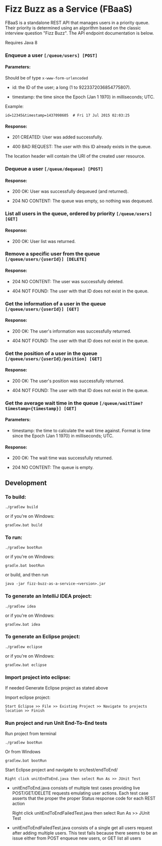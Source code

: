 # Fizz Buzz as a Service (FBaaS)

FBaaS is a standalone REST API that manages users in a priority queue. Their priority is determined using an algorithm
based on the classic interview question "Fizz Buzz". The API endpoint documentation is below.

Requires Java 8

### Enqueue a user `[/queue/users] [POST]`

#### Parameters:

Should be of type `x-www-form-urlencoded`

+ id: the ID of the user; a long (1 to 9223372036854775807).

+ timestamp: the time since the Epoch (Jan 1 1970) in milliseconds; UTC.

Example:

    id=12345&timestamp=1437098605  # Fri 17 Jul 2015 02:03:25
    
#### Response:

+ 201 CREATED: User was added successfully.

+ 400 BAD REQUEST: The user with this ID already exists in the queue.

The location header will contain the URI of the created user resource.


### Dequeue a user `[/queue/dequeue] [POST]`
    
#### Response:

+ 200 OK: User was successfully dequeued (and returned).

+ 204 NO CONTENT: The queue was empty, so nothing was dequeued.


### List all users in the queue, ordered by priority `[/queue/users] [GET]`
    
#### Response:

+ 200 OK: User list was returned.


### Remove a specific user from the queue `[/queue/users/{userId}] [DELETE]`
    
#### Response:

+ 204 NO CONTENT: The user was successfully deleted.

+ 404 NOT FOUND: The user with that ID does not exist in the queue.


### Get the information of a user in the queue `[/queue/users/{userId}] [GET]`
    
#### Response:

+ 200 OK: The user's information was successfully returned.

+ 404 NOT FOUND: The user with that ID does not exist in the queue.


### Get the position of a user in the queue `[/queue/users/{userId}/position] [GET]`
    
#### Response:

+ 200 OK: The user's position was successfully returned.

+ 404 NOT FOUND: The user with that ID does not exist in the queue.

### Get the average wait time in the queue `[/queue/waitTime?timestamp={timestamp}] [GET]`

#### Parameters:

+ timestamp: the time to calculate the wait time against. Format is time 
since the Epoch (Jan 1 1970) in milliseconds; UTC.

#### Response:

+ 200 OK: The wait time was successfully returned.

+ 204 NO CONTENT: The queue is empty.


## Development

### To build:

    ./gradlew build

or if you're on Windows:

    gradlew.bat build

### To run:

    ./gradlew bootRun

or if you're on Windows:

    gradle.bat bootRun    

or build, and then run

    java -jar fizz-buzz-as-a-service-<version>.jar
    
### To generate an IntelliJ IDEA project:

    ./gradlew idea

or if you're on Windows:

    gradlew.bat idea

### To generate an Eclipse project:

    ./gradlew eclipse

or if you're on Windows:

    gradlew.bat eclipse

### Import project into eclipse:

If needed Generate Eclipse project as stated above

Import eclipse project:

    Start Eclipse >> File >> Existing Project >> Navigate to projects location >> Finish

### Run project and run Unit End-To-End tests

Run project from terminal

    ./gradlew bootRun

Or from Windows

    gradlew.bat bootRun

Start Eclipse project and navigate to src/test/endToEnd/

    Right click unitEndToEnd.java then select Run As >> JUnit Test

+ unitEndToEnd.java consists of multiple test cases providing live POST/GET/DELETE requests emulating user actions. Each test case asserts that the proper the proper Status response code for each REST action


    Right click unitEndToEndFailedTest.java then select Run As >> JUnit Test

+ unitEndToEndFailedTest.java consists of a single get all users request after adding multiple users. This test fails because there seems to be an issue either from POST enqueue new users, or GET list all users